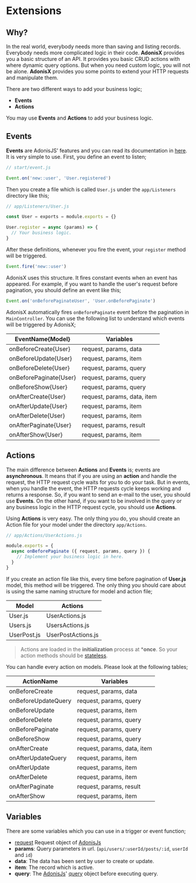 # Extensions

## Why?

In the real world, everybody needs more than saving and listing records. Everybody needs more complicated logic in their code. **AdonisX** provides you a basic structure of an API. It provides you basic CRUD actions with where dynamic query options. But when you need custom logic, you will not be alone. **AdonisX** provides you some points to extend your HTTP requests and manipulate them. 

There are two different ways to add your business logic;

- **Events**
- **Actions**

You may use **Events** and **Actions** to add your business logic.

## Events

**Events** are AdonisJS' features and you can read its documentation in [here](https://adonisjs.com/docs/4.1/events). It is very simple to use. First, you define an event to listen;

```js
// start/event.js

Event.on('new::user', 'User.registered')
```

Then you create a file which is called `User.js` under the `app/Listeners` directory like this;

```js
// app/Listeners/User.js

const User = exports = module.exports = {}

User.register = async (params) => {
  // Your business logic.
}
```

After these definitions, whenever you fire the event, your `register` method will be triggered.

```js
Event.fire('new::user')
```

AdonisX uses this structure. It fires constant events when an event has appeared. For example, if you want to handle the user's request before pagination, you should define an event like this;

```js
Event.on('onBeforePaginateUser', 'User.onBeforePaginate')
```

AdonisX automatically fires `onBeforePaginate` event before the pagination in `MainController`. You can use the following list to understand which events will be triggered by AdonisX;

| EventName{Model}          | Variables                    |
|---------------------------|------------------------------|
| onBeforeCreate{User}      | request, params, data        |
| onBeforeUpdate{User}      | request, params, item        |
| onBeforeDelete{User}      | request, params, query       |
| onBeforePaginate{User}    | request, params, query       |
| onBeforeShow{User}        | request, params, query       |
| onAfterCreate{User}       | request, params, data, item  |
| onAfterUpdate{User}       | request, params, item        |
| onAfterDelete{User}       | request, params, item        |
| onAfterPaginate{User}     | request, params, result      |
| onAfterShow{User}         | request, params, item        |

## Actions

The main difference between **Actions** and **Events** is; events are **asynchronous**. It means that if you are using an **action** and handle the request, the HTTP request cycle waits for you to do your task. But in events, when you handle the event, the HTTP requests cycle keeps working and returns a response. So, if you want to send an e-mail to the user, you should use **Events**. On the other hand, if you want to be involved in the query or any business logic in the HTTP request cycle, you should use **Actions**.

Using **Actions** is very easy. The only thing you do, you should create an Action file for your model under the directory `app/Actions`.

```js
// app/Actions/UserActions.js

module.exports = {
  async onBeforePaginate ({ request, params, query }) {
    // Implement your business logic in here.
  }
}
```

If you create an action file like this, every time before pagination of **User.js** model, this method will be triggered. The only thing you should care about is using the same naming structure for model and action file;

| Model       | Actions            |
|-------------|--------------------|
| User.js     | UserActions.js     |
| Users.js    | UsersActions.js    |
| UserPost.js | UserPostActions.js |

> Actions are loaded in the **initialization** process at ***once**. So your action methods should be [stateless](https://en.wikipedia.org/wiki/State_(computer_science)#Program_state).

You can handle every action on models. Please look at the following tables;

| ActionName          | Variables                    |
|---------------------|------------------------------|
| onBeforeCreate      | request, params, data        |
| onBeforeUpdateQuery | request, params, query       |
| onBeforeUpdate      | request, params, item        |
| onBeforeDelete      | request, params, query       |
| onBeforePaginate    | request, params, query       |
| onBeforeShow        | request, params, query       |
| onAfterCreate       | request, params, data, item  |
| onAfterUpdateQuery  | request, params, item        |
| onAfterUpdate       | request, params, item        |
| onAfterDelete       | request, params, item        |
| onAfterPaginate     | request, params, result      |
| onAfterShow         | request, params, item        |

## Variables

There are some variables which you can use in a trigger or event function;

- [request](https://adonisjs.com/docs/4.1/request) Request object of [AdonisJs](https://adonisjs.com)
- **params**: Query parameters in url. (`api/users/:userId/posts/:id`, `userId` and `id`)
- **data**: The data has been sent by user to create or update.
- **item**: The record which is active.
- **query**: The [AdonisJs](https://adonisjs.com)' [query](https://adonisjs.com/docs/4.1/lucid#_query_builder) object before executing query.